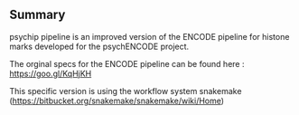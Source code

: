 ## Summary

psychip pipeline is an improved version of the ENCODE pipeline for histone marks developed for the psychENCODE project.

The orginal specs for the ENCODE pipeline can be found here : https://goo.gl/KqHjKH

This specific version is using the workflow system snakemake (https://bitbucket.org/snakemake/snakemake/wiki/Home)

